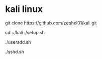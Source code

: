 # kali linux
git clone https://github.com/zephel01/kali.git

cd ~/kali
./setup.sh

./useradd.sh

./sshd.sh
